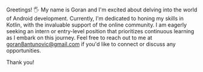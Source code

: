 Greetings! 🖐
My name is Goran and I'm excited about delving into the world of Android development. Currently, I'm dedicated to honing my skills in Kotlin, with the invaluable support of the online community. I am eagerly seeking an intern or entry-level position that prioritizes continuous learning as I embark on this journey.
Feel free to reach out to me at goran8antunovic@gmail.com if you'd like to connect or discuss any opportunities.

Thank you!

<!---
AntGoran/AntGoran is a ✨ special ✨ repository because its `README.md` (this file) appears on your GitHub profile.
You can click the Preview link to take a look at your changes.
--->
